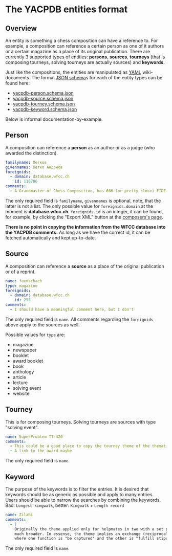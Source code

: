 # The YACPDB entities format

## Overview

An entity is something a chess composition can have a reference to. For example, a composition can reference a
certain person as one of it authors or a certain magazine as a place of its original publication.
There are currently 3 supported types of entities: **persons**, **sources**, **tourneys** (that is composing
tourneys, solving tourneys are actually sources) and **keywords**.

Just like the compositions, the entities are manipulated as [YAML](http://en.wikipedia.org/wiki/YAML)
wiki-documents. The
formal [JSON schema](https://json-schema.org/)s for each of the entity types can be found here:

* [yacpdb-person.schema.json](yacpdb-person.schema.json)
* [yacpdb-source.schema.json](yacpdb-source.schema.json)
* [yacpdb-tourney.schema.json](yacpdb-tourney.schema.json)
* [yacpdb-keyword.schema.json](yacpdb-keyword.schema.json)

Below is informal documentation-by-example.

## Person
A composition can reference a **person** as an author or as a judge (who awarded the distinction).
```yaml
familyname: Петков
givennames: Петко Андонов
foreignids:
  - domain: database.wfcc.ch
    id: 116786
comments:
  - A Grandmaster of Chess Composition, has 666 (or pretty close) FIDE Album points, which is an absolute record
```
The only required field is `familyname`, `givennames` is optional, note, that the latter is not a list.
The only possible value for `foreignids.domain` at the moment is **database.wfcc.ch**.
`foreignids.id` is an integer, it can be found, for example, by clicking the "Export XML" button at the
[composers's page](https://database.wfcc.ch/index.php?-table=composers&-action=browse&-recordid=composers%3Fid%3D116786).

**There is no point in copying the information from the WFCC database into the YACPDB comments.**
As long as we have the correct id, it can be fetched automatically and kept up-to-date.

## Source
A composition can reference a **source** as a place of the original publication or of a reprint.
```yaml
name: feenschach
type: magazine
foreignids:
  - domain: database.wfcc.ch
    id: 255
comments:
  - I should have a meaningful comment here, but I don't
```
The only required field is `name`. All comments regarding the `foreignids` above apply to the sources as well.

Possible values for `type` are:
* magazine
* newspaper
* booklet
* award booklet
* book
* anthology
* article
* lecture
* solving event
* website

## Tourney
This is for composing tourneys. Solving tourneys are sources with type "solving event".
```yaml
name: SuperProblem TT-420
comments:
  - This could be a good place to copy the tourney theme of the thematic tourney
  - A link to the award maybe
```
The only required field is `name`. 

## Keyword
The purpose of the keywords is to filter the entries. It is desired that keywords should be as generic as
possible and apply to many entries. Users should be able to narrow the searches by combining the keywords.
Bad: `Longest kingwalk`, better: `Kingwalk` + `Length record`
```yaml
name: Zilahi
comments:
  - |
    Originally the theme applied only for helpmates in two with a set play, but modern usage is
    much broader. In essense, the theme implies an exchange (reciprocal or cyclical) of functions of pieces, 
    where one function is "be captured" and the other is "fulfill stipulation".  
```
The only required field is `name`. 